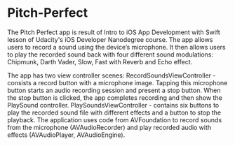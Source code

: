 # Pitch-Perfect
The Pitch Perfect app is result of Intro to iOS App Development with Swift lesson of Udacity's iOS Developer Nanodegree course.
The app allows users to record a sound using the device’s microphone. It then allows users to play the recorded sound back with four different sound modulations: Chipmunk, Darth Vader, Slow, Fast with Reverb and Echo effect.

The app has two view controller scenes:
RecordSoundsViewController - consists a record button with a microphone image. Tapping this microphone button starts an audio recording session and present a stop button. When the stop button is clicked, the app completes recording and then show the PlaySound controller.
PlaySoundsViewController - contains six buttons to play the recorded sound file with different effects and a button to stop the playback.
The application uses code from AVFoundation to record sounds from the microphone (AVAudioRecorder) and play recorded audio with effects (AVAudioPlayer, AVAudioEngine).
